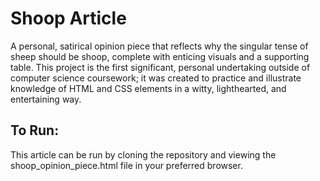 # Shoop Article
A personal, satirical opinion piece that reflects why the singular tense of sheep should be shoop, complete with enticing visuals and a supporting table. This project is the first significant, personal undertaking outside of computer science coursework; it was created to practice and illustrate knowledge of HTML and CSS elements in a witty, lighthearted, and entertaining way. 

## To Run:
This article can be run by cloning the repository and viewing the shoop_opinion_piece.html file in your preferred browser.
